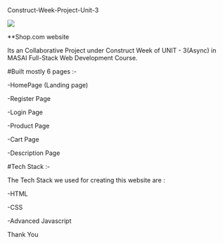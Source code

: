 Construct-Week-Project-Unit-3

<img src="https://ankushsin.github.io/Assets/icons/shop.com.jpg"/>

**Shop.com website

Its an Collaborative Project under Construct Week of UNIT - 3(Async) in MASAI Full-Stack Web Development Course.

#Built mostly 6 pages :-

-HomePage (Landing page)

-Register Page

-Login Page

-Product Page

-Cart Page

-Description Page



#Tech Stack :-

The Tech Stack we used for creating this website are :

 -HTML
 
 -CSS
 
 -Advanced Javascript


Thank You


